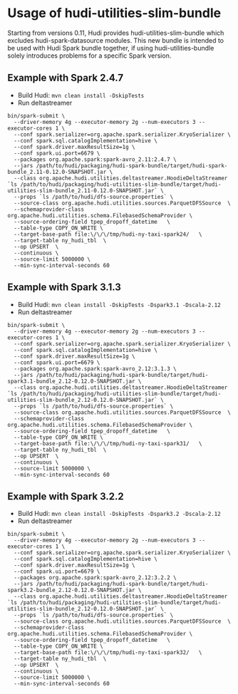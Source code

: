 <!--
 Licensed to the Apache Software Foundation (ASF) under one or more
 contributor license agreements.  See the NOTICE file distributed with
 this work for additional information regarding copyright ownership.
 The ASF licenses this file to You under the Apache License, Version 2.0
 (the "License"); you may not use this file except in compliance with
 the License.  You may obtain a copy of the License at

    http://www.apache.org/licenses/LICENSE-2.0

 Unless required by applicable law or agreed to in writing, software
 distributed under the License is distributed on an "AS IS" BASIS,
 WITHOUT WARRANTIES OR CONDITIONS OF ANY KIND, either express or implied.
 See the License for the specific language governing permissions and
 limitations under the License.
-->

# Usage of hudi-utilities-slim-bundle

Starting from versions 0.11, Hudi provides hudi-utilities-slim-bundle which excludes hudi-spark-datasource modules. This new bundle is intended to be used with Hudi Spark bundle together, if using
hudi-utilities-bundle solely introduces problems for a specific Spark version.

## Example with Spark 2.4.7

* Build Hudi: `mvn clean install -DskipTests`
* Run deltastreamer

```
bin/spark-submit \
  --driver-memory 4g --executor-memory 2g --num-executors 3 --executor-cores 1 \
  --conf spark.serializer=org.apache.spark.serializer.KryoSerializer \
  --conf spark.sql.catalogImplementation=hive \
  --conf spark.driver.maxResultSize=1g \
  --conf spark.ui.port=6679 \
  --packages org.apache.spark:spark-avro_2.11:2.4.7 \
  --jars /path/to/hudi/packaging/hudi-spark-bundle/target/hudi-spark-bundle_2.11-0.12.0-SNAPSHOT.jar \
  --class org.apache.hudi.utilities.deltastreamer.HoodieDeltaStreamer `ls /path/to/hudi/packaging/hudi-utilities-slim-bundle/target/hudi-utilities-slim-bundle_2.11-0.12.0-SNAPSHOT.jar` \
  --props `ls /path/to/hudi/dfs-source.properties` \
  --source-class org.apache.hudi.utilities.sources.ParquetDFSSource  \
  --schemaprovider-class org.apache.hudi.utilities.schema.FilebasedSchemaProvider \
  --source-ordering-field tpep_dropoff_datetime   \
  --table-type COPY_ON_WRITE \
  --target-base-path file:\/\/\/tmp/hudi-ny-taxi-spark24/   \
  --target-table ny_hudi_tbl  \
  --op UPSERT  \
  --continuous \
  --source-limit 5000000 \
  --min-sync-interval-seconds 60
```

## Example with Spark 3.1.3

* Build Hudi: `mvn clean install -DskipTests -Dspark3.1 -Dscala-2.12`
* Run deltastreamer

```
bin/spark-submit \
  --driver-memory 4g --executor-memory 2g --num-executors 3 --executor-cores 1 \
  --conf spark.serializer=org.apache.spark.serializer.KryoSerializer \
  --conf spark.sql.catalogImplementation=hive \
  --conf spark.driver.maxResultSize=1g \
  --conf spark.ui.port=6679 \
  --packages org.apache.spark:spark-avro_2.12:3.1.3 \
  --jars /path/to/hudi/packaging/hudi-spark-bundle/target/hudi-spark3.1-bundle_2.12-0.12.0-SNAPSHOT.jar \
  --class org.apache.hudi.utilities.deltastreamer.HoodieDeltaStreamer `ls /path/to/hudi/packaging/hudi-utilities-slim-bundle/target/hudi-utilities-slim-bundle_2.12-0.12.0-SNAPSHOT.jar` \
  --props `ls /path/to/hudi/dfs-source.properties` \
  --source-class org.apache.hudi.utilities.sources.ParquetDFSSource  \
  --schemaprovider-class org.apache.hudi.utilities.schema.FilebasedSchemaProvider \
  --source-ordering-field tpep_dropoff_datetime   \
  --table-type COPY_ON_WRITE \
  --target-base-path file:\/\/\/tmp/hudi-ny-taxi-spark31/   \
  --target-table ny_hudi_tbl  \
  --op UPSERT  \
  --continuous \
  --source-limit 5000000 \
  --min-sync-interval-seconds 60
```

## Example with Spark 3.2.2

* Build Hudi: `mvn clean install -DskipTests -Dspark3.2 -Dscala-2.12`
* Run deltastreamer

```
bin/spark-submit \
  --driver-memory 4g --executor-memory 2g --num-executors 3 --executor-cores 1 \
  --conf spark.serializer=org.apache.spark.serializer.KryoSerializer \
  --conf spark.sql.catalogImplementation=hive \
  --conf spark.driver.maxResultSize=1g \
  --conf spark.ui.port=6679 \
  --packages org.apache.spark:spark-avro_2.12:3.2.2 \
  --jars /path/to/hudi/packaging/hudi-spark-bundle/target/hudi-spark3.2-bundle_2.12-0.12.0-SNAPSHOT.jar \
  --class org.apache.hudi.utilities.deltastreamer.HoodieDeltaStreamer `ls /path/to/hudi/packaging/hudi-utilities-slim-bundle/target/hudi-utilities-slim-bundle_2.12-0.12.0-SNAPSHOT.jar` \
  --props `ls /path/to/hudi/dfs-source.properties` \
  --source-class org.apache.hudi.utilities.sources.ParquetDFSSource  \
  --schemaprovider-class org.apache.hudi.utilities.schema.FilebasedSchemaProvider \
  --source-ordering-field tpep_dropoff_datetime   \
  --table-type COPY_ON_WRITE \
  --target-base-path file:\/\/\/tmp/hudi-ny-taxi-spark32/   \
  --target-table ny_hudi_tbl  \
  --op UPSERT  \
  --continuous \
  --source-limit 5000000 \
  --min-sync-interval-seconds 60
```
